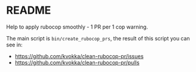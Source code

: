 # README

Help to apply rubocop smoothly - 1 PR per 1 cop warning.

The main script is `bin/create_rubocop_prs`, the result of this script you can
see in:

* https://github.com/kvokka/clean-rubocop-pr/issues
* https://github.com/kvokka/clean-rubocop-pr/pulls